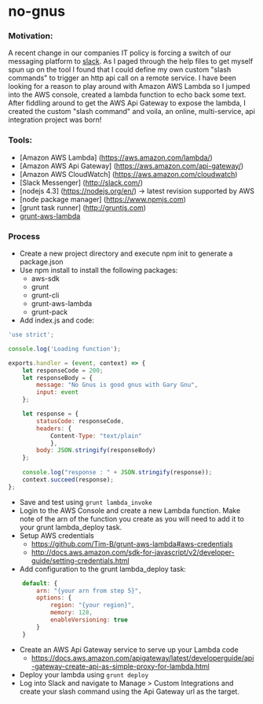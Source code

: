 # no-gnus

### Motivation:

A recent change in our companies IT policy is forcing a switch of our messaging platform to [slack](http://slack.com). 
As I paged through the help files to get myself spun up on the tool I found that I could define my own custom "slash commands" 
to trigger an http api call on a remote service. I have been looking for a reason to play around with Amazon AWS Lambda so I jumped into the AWS console, created a lambda function to echo back some text. After fiddling around to get the AWS Api Gateway to expose the lambda, I created the custom "slash command" and voila, an online, multi-service, api integration project was born!


### Tools:
* [Amazon AWS Lambda] (https://aws.amazon.com/lambda/)
* [Amazon AWS Api Gateway] (https://aws.amazon.com/api-gateway/)
* [Amazon AWS CloudWatch] (https://aws.amazon.com/cloudwatch)
* [Slack Messenger] (http://slack.com/)
* [nodejs 4.3] (https://nodejs.org/en/) -> latest revision supported by AWS
* [node package manager] (https://www.npmjs.com)
* [grunt task runner] (http://gruntjs.com)
* [grunt-aws-lambda](https://github.com/Tim-B/grunt-aws-lambda)

### Process

* Create a new project directory and execute npm init to generate a package.json
* Use npm install to install the following packages:
	* aws-sdk
	* grunt
	* grunt-cli
	* grunt-aws-lambda
	* grunt-pack
* Add index.js and code:
```javascript
'use strict';

console.log('Loading function');

exports.handler = (event, context) => {
    let responseCode = 200;
    let responseBody = {
        message: "No Gnus is good gnus with Gary Gnu",
        input: event
    };

    let response = {
        statusCode: responseCode,
        headers: {
        	Content-Type: "text/plain"
        	},
        body: JSON.stringify(responseBody)
    };
    
    console.log("response : " + JSON.stringify(response));
    context.succeed(response);
};
```
* Save and test using `grunt lambda_invoke`
* Login to the AWS Console and create a new Lambda function. Make note of the arn of the function you create as you will need to add it to your grunt lambda_deploy task.
* Setup AWS credentials 
	* https://github.com/Tim-B/grunt-aws-lambda#aws-credentials
	* http://docs.aws.amazon.com/sdk-for-javascript/v2/developer-guide/setting-credentials.html
* Add configuration to the grunt lambda_deploy task:
```javascript
	default: {
		arn: "{your arn from step 5}",
		options: {
			region: "{your region}",
			memory: 128,
			enableVersioning: true
		}
    }
```
* Create an AWS Api Gateway service to serve up your Lambda code
    * https://docs.aws.amazon.com/apigateway/latest/developerguide/api-gateway-create-api-as-simple-proxy-for-lambda.html
* Deploy your lambda using `grunt deploy`
* Log into Slack and navigate to Manage > Custom Integrations and create your slash command using the Api Gateway url as the target.
